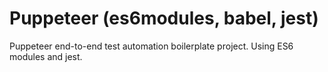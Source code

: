 # Puppeteer (es6modules, babel, jest)
Puppeteer end-to-end test automation boilerplate project. Using ES6 modules and jest.
